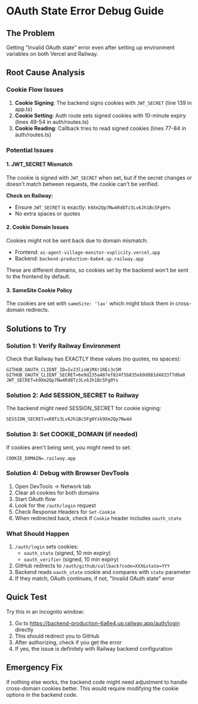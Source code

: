 # OAuth State Error Debug Guide

## The Problem
Getting "Invalid OAuth state" error even after setting up environment variables on both Vercel and Railway.

## Root Cause Analysis

### Cookie Flow Issues
1. **Cookie Signing**: The backend signs cookies with `JWT_SECRET` (line 139 in app.ts)
2. **Cookie Setting**: Auth route sets signed cookies with 10-minute expiry (lines 49-54 in auth/routes.ts)
3. **Cookie Reading**: Callback tries to read signed cookies (lines 77-84 in auth/routes.ts)

### Potential Issues

#### 1. JWT_SECRET Mismatch
The cookie is signed with `JWT_SECRET` when set, but if the secret changes or doesn't match between requests, the cookie can't be verified.

**Check on Railway:**
- Ensure `JWT_SECRET` is exactly: `k9Xm2Qp7Nw4Rd8Tz3Lv6Jh1Bc5Fg0Ys`
- No extra spaces or quotes

#### 2. Cookie Domain Issues
Cookies might not be sent back due to domain mismatch:
- Frontend: `ai-agent-village-monitor-vuplicity.vercel.app`
- Backend: `backend-production-6a6e4.up.railway.app`

These are different domains, so cookies set by the backend won't be sent to the frontend by default.

#### 3. SameSite Cookie Policy
The cookies are set with `sameSite: 'lax'` which might block them in cross-domain redirects.

## Solutions to Try

### Solution 1: Verify Railway Environment
Check that Railway has EXACTLY these values (no quotes, no spaces):
```
GITHUB_OAUTH_CLIENT_ID=Iv23lisWjMXr1REc3c5M
GITHUB_OAUTH_CLIENT_SECRET=6e9d235a487ef824f5b835eb9d881d4833f7d0a0
JWT_SECRET=k9Xm2Qp7Nw4Rd8Tz3Lv6Jh1Bc5Fg0Ys
```

### Solution 2: Add SESSION_SECRET to Railway
The backend might need SESSION_SECRET for cookie signing:
```
SESSION_SECRET=xR8Tz3Lv6Jh1Bc5Fg0Ysk9Xm2Qp7Nw4d
```

### Solution 3: Set COOKIE_DOMAIN (if needed)
If cookies aren't being sent, you might need to set:
```
COOKIE_DOMAIN=.railway.app
```

### Solution 4: Debug with Browser DevTools
1. Open DevTools → Network tab
2. Clear all cookies for both domains
3. Start OAuth flow
4. Look for the `/auth/login` request
5. Check Response Headers for `Set-Cookie`
6. When redirected back, check if `Cookie` header includes `oauth_state`

### What Should Happen
1. `/auth/login` sets cookies:
   - `oauth_state` (signed, 10 min expiry)
   - `oauth_verifier` (signed, 10 min expiry)
2. GitHub redirects to `/auth/github/callback?code=XXX&state=YYY`
3. Backend reads `oauth_state` cookie and compares with `state` parameter
4. If they match, OAuth continues; if not, "Invalid OAuth state" error

## Quick Test
Try this in an incognito window:
1. Go to https://backend-production-6a6e4.up.railway.app/auth/login directly
2. This should redirect you to GitHub
3. After authorizing, check if you get the error
4. If yes, the issue is definitely with Railway backend configuration

## Emergency Fix
If nothing else works, the backend code might need adjustment to handle cross-domain cookies better. This would require modifying the cookie options in the backend code.